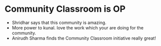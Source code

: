 # Community Classroom is OP

- Shridhar says that this community is amazing.
- More power to kunal. love the work which your are doing for the community.
- Anirudh Sharma finds the Community Classroom initiative really great!
